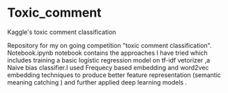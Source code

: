 # Toxic_comment
Kaggle's toxic comment classification

Repository for my on going competition "toxic comment classification". Notebook.ipynb notebook contains the approaches I have tried
which includes training a basic logistic regression model on tf-idf vetorizer ,a  Naive bias classifier.I used  Frequecy based embedding and word2vec embedding techniques to produce better feature representation (semantic meaning catching ) and further applied deep learning models .
